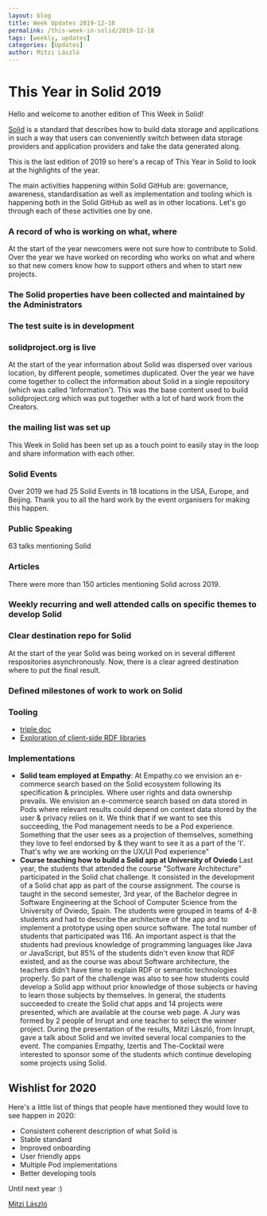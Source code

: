 ```yaml
---
layout: blog
title: Week Updates 2019-12-18
permalink: /this-week-in-solid/2019-12-18
tags: [weekly, updates]
categories: [Updates]
author: Mitzi László
---
```


# This Year in Solid 2019

Hello and welcome to another edition of This Week in Solid!

[Solid](https://solidproject.org) is a standard that describes how to build data storage and applications in such a way that users can conveniently switch between data storage providers and application providers and take the data generated along.

This is the last edition of 2019 so here's a recap of This Year in Solid to look at the highlights of the year. 

The main activities happening within Solid GitHub are: governance, awareness, standardisation as well as implementation and tooling which is happening both in the Solid GitHub as well as in other locations. Let's go through each of these activities one by one. 

### A record of who is working on what, where 
At the start of the year newcomers were not sure how to contribute to Solid. Over the year we have worked on recording who works on what and where so that new comers know how to support others and when to start new projects. 

### The Solid properties have been collected and maintained by the Administrators 

### The test suite is in development 

### solidproject.org is live 
At the start of the year information about Solid was dispersed over various location, by different people, sometimes duplicated. Over the year we have come together to collect the information about Solid in a single repository (which was called 'Information'). This was the base content used to build solidproject.org which was put together with a lot of hard work from the Creators. 

### the mailing list was set up 
This Week in Solid has been set up as a touch point to easily stay in the loop and share information with each other. 

### Solid Events 
Over 2019 we had 25 Solid Events in 18 locations in the USA, Europe, and Beijing. Thank you to all the hard work by the event organisers for making this happen. 

### Public Speaking 
63 talks mentioning Solid 

### Articles 
There were more than 150 articles mentioning Solid across 2019. 

### Weekly recurring and well attended calls on specific themes to develop Solid 

### Clear destination repo for Solid 
At the start of the year Solid was being worked on in several different respositories asynchronously. Now, there is a clear agreed destination where to put the final result. 

### Defined milestones of work to work on Solid 

### Tooling 
* [triple doc](https://vincenttunru.gitlab.io/tripledoc/)
* [Exploration of client-side RDF libraries](https://github.com/inrupt/solid-lib-comparison)

### Implementations 

* **Solid team employed at Empathy**: At Empathy.co we envision an e-commerce search based on the Solid ecosystem following its specification & principles. Where user rights and data ownership prevails. We envision an e-commerce search based on data stored in Pods where relevant results could depend on context data stored by the user & privacy relies on it. We think that if we want to see this succeeding, the Pod management needs to be a Pod experience. Something that the user sees as a projection of themselves, something they love to feel endorsed by & they want to see it as a part of the 'I'. That's why we are working on the UX/UI Pod experience"
* **Course teaching how to build a Solid app at University of Oviedo** Last year, the students that attended the course "Software Architecture" participated in the Solid chat challenge. It consisted in the development of a Solid chat app as part of the course assignment. The course is taught in the second semester, 3rd year, of the Bachelor degree in Software Engineering at the School of Computer Science from the University of Oviedo, Spain. The students were grouped in teams of 4-8 students and had to describe the architecture of the app and to implement a prototype using open source software. The total number of students that participated was 116. An important aspect is that the students had previous knowledge of programming languages like Java or JavaScript, but 85% of the students didn't even know that RDF existed, and as the course was about Software architecture, the teachers didn't have time to explain RDF or semantic technologies properly. So part of the challenge was also to see how students could develop a Solid app without prior knowledge of those subjects or having to learn those subjects by themselves. In general, the students succeeded to create the Solid chat apps and 14 projects were presented, which are available at the course web page. A Jury was formed by 2 people of Inrupt and one teacher to select the winner project. During the presentation of the results, Mitzi László, from Inrupt, gave a talk about Solid and we invited several local companies to the event. The companies Empathy, Izertis and The-Cocktail were interested to sponsor some of the students which continue developing some projects using Solid.  

## Wishlist for 2020 
Here's a little list of things that people have mentioned they would love to see happen in 2020: 
* Consistent coherent description of what Solid is 
* Stable standard
* Improved onboarding 
* User friendly apps 
* Multiple Pod implementations
* Better developing tools

Until next year :) 

[Mitzi László](https://github.com/Mitzi-Laszlo)
